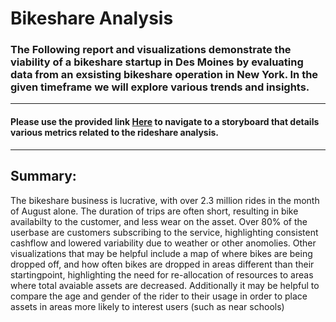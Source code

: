 # Bikeshare Analysis

### The Following report and visualizations demonstrate the viability of a bikeshare startup in Des Moines by evaluating data from an exsisting bikeshare operation in New York. In the given timeframe we will explore various trends and insights. 
---
#### Please use the provided link [Here](https://public.tableau.com/app/profile/shawn.simpson/viz/Citi_Bike_16561660652330/Citi_Bike?publish=yes "link") to navigate to a storyboard that details various metrics related to the rideshare analysis.
---
## Summary: 
The bikeshare business is lucrative, with over 2.3 million rides in the month of August alone. The duration of trips are often short, resulting in bike availabilty to the customer, and less wear on the asset. Over 80% of the userbase are customers subscribing to the service, highlighting consistent cashflow and lowered variability due to weather or other anomolies. Other visualizations that may be helpful include a map of where bikes are being dropped off, and how often bikes are dropped in areas different than their startingpoint, highlighting the need for re-allocation of resources to areas where total avaiable assets are decreased. Additionally it may be helpful to compare the age and gender of the rider to their usage in order to place assets in areas more likely to interest users (such as near schools)